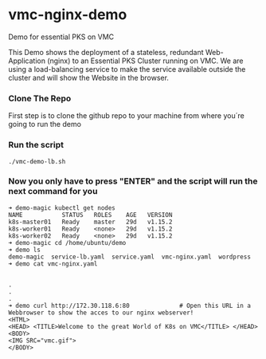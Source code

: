 # vmc-nginx-demo
Demo for essential PKS on VMC

This Demo shows the deployment of a stateless, redundant Web-Application (nginx) to an Essential PKS Cluster running on VMC. We are using a load-balancing service to make the service available outside the cluster and will show the Website in the browser.

### Clone The Repo
First step is to clone the github repo to your machine from where you´re going to run the demo


### Run the script
    ./vmc-demo-lb.sh
 
 
### Now you only have to press "ENTER" and the script will run the next command for you
 
 
    ➜ demo-magic kubectl get nodes
    NAME           STATUS   ROLES    AGE   VERSION
    k8s-master01   Ready    master   29d   v1.15.2
    k8s-worker01   Ready    <none>   29d   v1.15.2
    k8s-worker02   Ready    <none>   29d   v1.15.2
    ➜ demo-magic cd /home/ubuntu/demo
    ➜ demo ls
    demo-magic  service-lb.yaml  service.yaml  vmc-nginx.yaml  wordpress
    ➜ demo cat vmc-nginx.yaml
    
    
    .
    .
    .
    ➜ demo curl http://172.30.118.6:80              # Open this URL in a Webbrowser to show the acces to our nginx webserver!
    <HTML>
    <HEAD> <TITLE>Welcome to the great World of K8s on VMC</TITLE> </HEAD>
    <BODY>
    <IMG SRC="vmc.gif">
    </BODY>